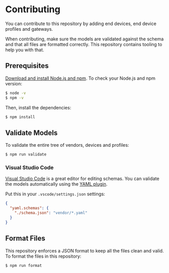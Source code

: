 # Contributing

You can contribute to this repository by adding end devices, end device profiles and gateways.

When contributing, make sure the models are validated against the schema and that all files are formatted correctly. This repository contains tooling to help you with that.

## Prerequisites

[Download and install Node.js and npm](https://docs.npmjs.com/downloading-and-installing-node-js-and-npm). To check your Node.js and npm version:

```bash
$ node -v
$ npm -v
```

Then, install the dependencies:

```bash
$ npm install
```

## Validate Models

To validate the entire tree of vendors, devices and profiles:

```bash
$ npm run validate
```

### Visual Studio Code

[Visual Studio Code](https://code.visualstudio.com/) is a great editor for editing schemas. You can validate the models automatically using the [YAML plugin](https://marketplace.visualstudio.com/items?itemName=redhat.vscode-yaml).

Put this in your `.vscode/settings.json` settings:

```json
{
  "yaml.schemas": {
    "./schema.json": "vendor/*.yaml"
  }
}
```

## Format Files

This repository enforces a JSON format to keep all the files clean and valid. To format the files in this repository:

```bash
$ npm run format
```

